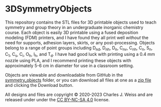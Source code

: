 # 3DSymmetryObjects


This repository contains the STL files for 3D printable objects used to teach symmetry and group theory in an undergraduate inorganic chemistry course. Each object is easily 3D printable using a fused deposition modeling (FDM) printers, and I have found they all print well *without* the need for supports, adhesion layers, skirts, or any post-processing. Objects belong to a range of point groups including D<sub>nd</sub>, D<sub>nh</sub>, D<sub>n</sub>, C<sub>nv</sub>, C<sub>nh</sub>, C<sub>n</sub>, S<sub>n</sub>, C<sub>1</sub>, C<sub>s</sub>, C<sub>i</sub>, O<sub>h</sub>, I<sub>h</sub>, and T<sub>d</sub>. I have had good luck with printing using a 0.4 mm nozzle using PLA, and I recommend printing these objects with approximately 5-6 cm in diameter for use in a classroom setting.

Objects are viewable and downloadable from GitHub in the [symmetry_objects](https://github.com/weisscharlesj/3DSymmetryObjects/tree/main/symmetry_objects) folder, or you can download all files at one as a [zip file](https://github.com/weisscharlesj/3DSymmetryObjects/blob/main/symmetry_objects.zip) and clicking the Download button.

All designs and files are copyright © 2020-2023 Charles J. Weiss and are released under under the [CC BY-NC-SA 4.0](https://creativecommons.org/licenses/by-nc-sa/4.0/) license.


